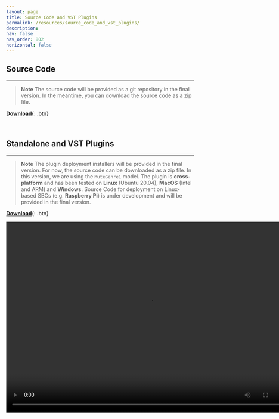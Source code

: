 ```yaml
---
layout: page
title: Source Code and VST Plugins
permalink: /resources/source_code_and_vst_plugins/
description: 
nav: false
nav_order: 802
horizontal: false
---
```


## **Source Code**
---

> **Note**
> The source code will be provided as a git repository in the final version. 
> In the meantime, you can download the source code as a zip file.

[**Download**](/assets/assets/source_code_temp.zip){: .btn}

<br> 

## Standalone and VST Plugins
---

> **Note**
> The plugin deployment installers will be provided in the final version.
> For now, the source code can be downloaded as a zip file. In this version, we are using the `MuteGenre1` model.
> The plugin is **cross-platform** and has been tested on **Linux** (Ubuntu 20.04), **MacOS** (Intel and ARM) and **Windows**.
> Source Code for deployment on Linux-based SBCs (e.g. **Raspberry Pi**) is under development and will be provided in the final version.

[**Download**](/assets/assets/source_code_temp.zip){: .btn}


<video autoplay="autoplay" loop="loop" width="768" height="512">
  <source src="/assets/video/plugin.webm" type="video/webm">
</video>
